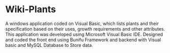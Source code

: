 # Wiki-Plants
A windows application coded  on Visual Basic, which lists plants and their specification based on their uses, growth requirements and other attributes. This application was developed using Microsoft Visual Basic IDE. Designed and coded the front end using Bunifu Framework and backend with Visual basic and MySQL Database to Store data.
